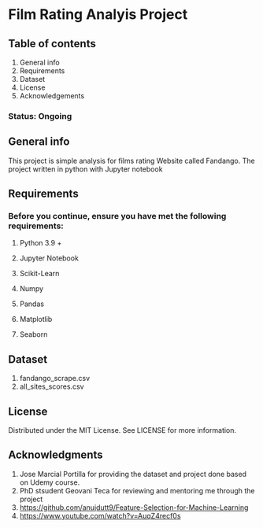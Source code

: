 # Film Rating Analyis Project

## Table of contents
1. General info
2. Requirements 
3. Dataset
4. License
5. Acknowledgements

### Status: Ongoing 

## General info
This project is simple analysis for films rating Website called Fandango. The project written in python with Jupyter notebook

## Requirements
### Before you continue, ensure you have met the following requirements:

1. Python 3.9 +

2. Jupyter Notebook

3. Scikit-Learn

4. Numpy 

5. Pandas

6. Matplotlib

7. Seaborn

## Dataset
1. fandango_scrape.csv
2. all_sites_scores.csv

## License
Distributed under the MIT License. See LICENSE for more information.

## Acknowledgments
1. Jose Marcial Portilla for providing the dataset and project done based on Udemy course. 
2. PhD stsudent Geovani Teca for reviewing and mentoring me through the project 
3. https://github.com/anujdutt9/Feature-Selection-for-Machine-Learning
4. https://www.youtube.com/watch?v=AuqZ4recf0s
